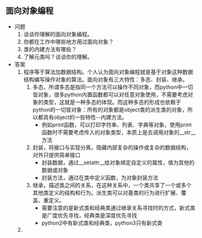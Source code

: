 ## 面向对象编程
- 问题
	1. 谈谈你理解的面向对象编程。
	2. 你都在工作中哪些地方用过面向对象？
	3. 类的内建方法有哪些？
	4. 了解元类吗？谈谈你的理解。
- 答案
	1. 程序等于算法加数据结构。个人认为面向对象编程就是基于对象这种数据结构编写操作对象的算法。面向对象有三大特性：多态、封装、继承。
		1. 多态，所谓多态是指同一个方法可以操作不同对象，而python中一切皆对象，很多python内置函数都可以对任意对象使用，不需要考虑对象的类型，这就是一种多态的体现。而这种多态的形成也依赖于python的一切皆对象：所有的对象都是object类的派生类的对象，所以都具有object的一些特性--内建方法。
			- 例如print函数，可以打印字符串、列表、字典等对象，使用print函数时不需要考虑传入的对象类型，本质上是去调用对象的\_\_str__方法
		2. 封装，将接口与实现分离，隐藏内部复杂的操作或复杂的数据结构，对外只提供简单接口
			- 封装数据，通过\_\_setattr__给对象绑定自定义的属性，值为其他的数据或对象
			- 封装方法，通过在类中定义函数，为对象封装方法
		3. 继承，描述类之间的关系，在这种关系中，一个类共享了一个或多个其他类定义的结构和行为。派生类可以对基类的行为进行扩展、覆盖、重定义。
			- 需要注意的是新式类和经典类通过继承关系寻找时的方式，新式类是广度优先寻找，经典类是深度优先寻找
			- python2中有新式类和经典类，python3只有新式类
	2. 

